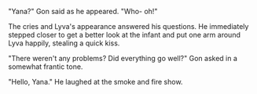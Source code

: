 "Yana?" Gon said as he appeared. "Who- oh!"

The cries and Lyva's appearance answered his questions. He immediately stepped closer to get a better look at the infant and put one arm around Lyva happily, stealing a quick kiss.

"There weren't any problems? Did everything go well?" Gon asked in a somewhat frantic tone.

"Hello, Yana." He laughed at the smoke and fire show.